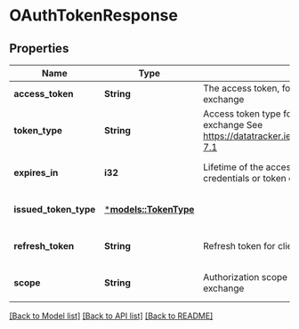 # OAuthTokenResponse

## Properties
Name | Type | Description | Notes
------------ | ------------- | ------------- | -------------
**access_token** | **String** | The access token, for client credentials or token exchange | 
**token_type** | **String** | Access token type for client credentials or token exchange  See https://datatracker.ietf.org/doc/html/rfc6749#section-7.1 | 
**expires_in** | **i32** | Lifetime of the access token in seconds for client credentials or token exchange | [optional] [default to None]
**issued_token_type** | [***models::TokenType**](TokenType.md) |  | [optional] [default to None]
**refresh_token** | **String** | Refresh token for client credentials or token exchange | [optional] [default to None]
**scope** | **String** | Authorization scope for client credentials or token exchange | [optional] [default to None]

[[Back to Model list]](../README.md#documentation-for-models) [[Back to API list]](../README.md#documentation-for-api-endpoints) [[Back to README]](../README.md)


